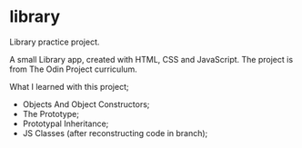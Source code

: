# library
Library practice project.

A small Library app, created with HTML, CSS and JavaScript. 
The project is from The Odin Project curriculum.

What I learned with this project;

- Objects And Object Constructors;
- The Prototype;
- Prototypal Inheritance;
- JS Classes (after reconstructing code in branch);